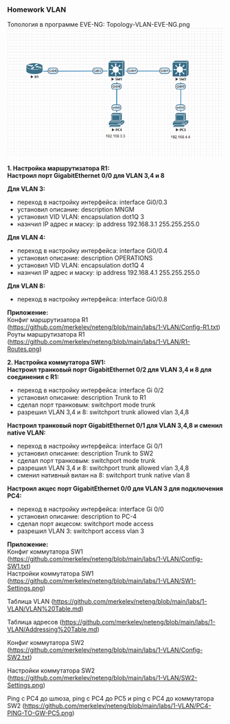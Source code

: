 ### Homework VLAN

Топология в программе EVE-NG: Topology-VLAN-EVE-NG.png
![Топология в программе EVE-NG: Topology-VLAN-EVE-NG.png](https://github.com/merkelev/neteng/blob/main/labs/1-VLAN/Topology-VLAN-EVE-NG.png) 

**1. Настройка маршрутизатора R1:**  
**Настроил порт GigabitEthernet 0/0 для VLAN 3,4 и 8**  

**Для VLAN 3:**    
- переход в настройку интерфейса: interface Gi0/0.3  
- установил описание: description MNGM  
- установил VID VLAN: encapsulation dot1Q 3  
- назнчил IP адрес и маску: ip address 192.168.3.1 255.255.255.0  
       
**Для VLAN 4:**  
- переход в настройку интерфейса: interface Gi0/0.4  
- установил описание: description OPERATIONS  
- установил VID VLAN: encapsulation dot1Q 4  
- назнчил IP адрес и маску: ip address 192.168.4.1 255.255.255.0  
       
**Для VLAN 8:**  
- переход в настройку интерфейса: interface Gi0/0.8  
  
**Приложение:**  
Конфиг маршрутизатора R1
(https://github.com/merkelev/neteng/blob/main/labs/1-VLAN/Config-R1.txt)  
Роуты маршрутизатора R1
(https://github.com/merkelev/neteng/blob/main/labs/1-VLAN/R1-Routes.png)

**2. Настройка коммутатора SW1:**  
**Настроил транковый порт GigabitEthernet 0/2 для VLAN 3,4 и 8 для соединения с R1:** 
- переход в настройку интерфейса: interface Gi 0/2  
- установил описание: description Trunk to R1  
- сделал порт транковым: switchport mode trunk  
- разрешил VLAN 3,4 и 8: switchport trunk allowed vlan 3,4,8  

**Настроил транковый порт GigabitEthernet 0/1 для VLAN 3,4,8 и сменил native VLAN:**  
- переход в настройку интерфейса: interface Gi 0/1  
- установил описание: description Trunk to SW2  
- сделал порт транковым: switchport mode trunk  
- разрешил VLAN 3,4 и 8: switchport trunk allowed vlan 3,4,8  
- сменил нативный вилан на 8: switchport trunk native vlan 8  

**Настроил акцес порт GigabitEthernet 0/0 для VLAN 3 для подключения PC4:**
- переход в настройку интерфейса: interface Gi 0/0  
- установил описание: description to PC-4  
- сделал порт акцесом: switchport mode access        
- разрешил VLAN 3: switchport access vlan 3  

**Приложение:**  
Конфиг коммутатора SW1
(https://github.com/merkelev/neteng/blob/main/labs/1-VLAN/Config-SW1.txt)  
Настройки коммутатора SW1
(https://github.com/merkelev/neteng/blob/main/labs/1-VLAN/SW1-Settings.png)
      
Таблица VLAN
(https://github.com/merkelev/neteng/blob/main/labs/1-VLAN/VLAN%20Table.md)

Таблица адресов
(https://github.com/merkelev/neteng/blob/main/labs/1-VLAN/Addressing%20Table.md)

Конфиг коммутатора SW2
(https://github.com/merkelev/neteng/blob/main/labs/1-VLAN/Config-SW2.txt)

Настройки коммутатора SW2
(https://github.com/merkelev/neteng/blob/main/labs/1-VLAN/SW2-Settings.png)

Ping с PC4 до шлюза, ping с PC4 до PC5 и ping с PC4 до коммутатора SW2
(https://github.com/merkelev/neteng/blob/main/labs/1-VLAN/PC4-PING-TO-GW-PC5.png)
